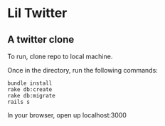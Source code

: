 # Lil Twitter
## A twitter clone

To run, clone repo to local machine.

Once in the directory, run the following commands:

```
bundle install
rake db:create
rake db:migrate
rails s
```
In your browser, open up localhost:3000
